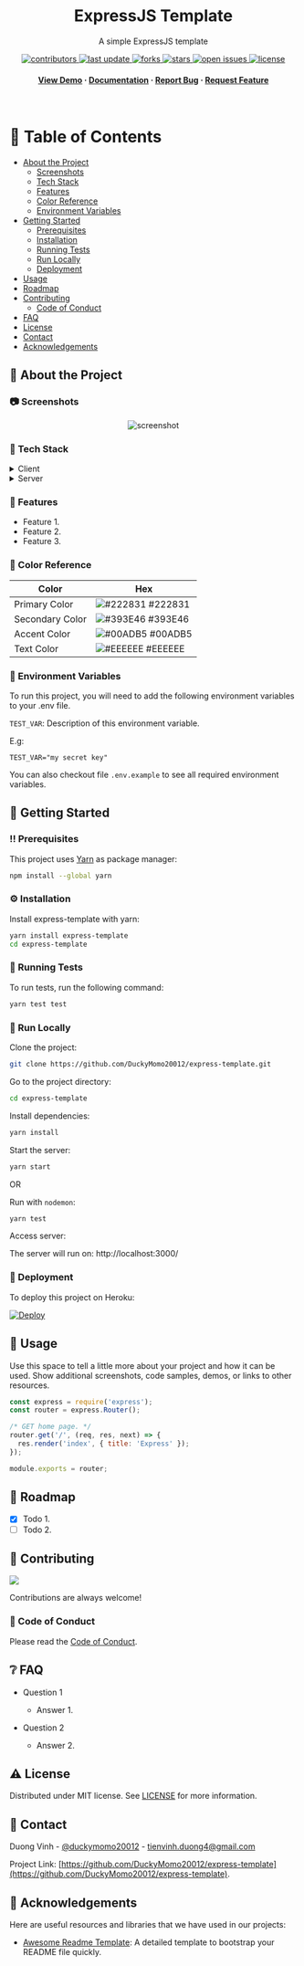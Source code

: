 <div align="center">

  <h1>ExpressJS Template</h1>

  <p>
    A simple ExpressJS template
  </p>

<!-- Badges -->
<p>

  <a href="https://github.com/DuckyMomo20012/express-template/graphs/contributors">
    <img src="https://img.shields.io/github/contributors/DuckyMomo20012/express-template" alt="contributors" />
  </a>
  <a href="">
    <img src="https://img.shields.io/github/last-commit/DuckyMomo20012/express-template" alt="last update" />
  </a>
  <a href="https://github.com/DuckyMomo20012/express-template/network/members">
    <img src="https://img.shields.io/github/forks/DuckyMomo20012/express-template" alt="forks" />
  </a>
  <a href="https://github.com/DuckyMomo20012/express-template/stargazers">
    <img src="https://img.shields.io/github/stars/DuckyMomo20012/express-template" alt="stars" />
  </a>
  <a href="https://github.com/DuckyMomo20012/express-template/issues/">
    <img src="https://img.shields.io/github/issues/DuckyMomo20012/express-template" alt="open issues" />
  </a>
  <a href="https://github.com/DuckyMomo20012/express-template/blob/main/LICENSE">
    <img src="https://img.shields.io/github/license/DuckyMomo20012/express-template.svg" alt="license" />
  </a>
</p>

<h4>
    <a href="https://github.com/DuckyMomo20012/express-template/">View Demo</a>
  <span> · </span>
    <a href="https://github.com/DuckyMomo20012/express-template">Documentation</a>
  <span> · </span>
    <a href="https://github.com/DuckyMomo20012/express-template/issues/">Report Bug</a>
  <span> · </span>
    <a href="https://github.com/DuckyMomo20012/express-template/issues/">Request Feature</a>
  </h4>
</div>

<br />

<!-- Table of Contents -->

# :notebook_with_decorative_cover: Table of Contents

- [About the Project](#star2-about-the-project)
  - [Screenshots](#camera-screenshots)
  - [Tech Stack](#space_invader-tech-stack)
  - [Features](#dart-features)
  - [Color Reference](#art-color-reference)
  - [Environment Variables](#key-environment-variables)
- [Getting Started](#toolbox-getting-started)
  - [Prerequisites](#bangbang-prerequisites)
  - [Installation](#gear-installation)
  - [Running Tests](#test_tube-running-tests)
  - [Run Locally](#running-run-locally)
  - [Deployment](#triangular_flag_on_post-deployment)
- [Usage](#eyes-usage)
- [Roadmap](#compass-roadmap)
- [Contributing](#wave-contributing)
  - [Code of Conduct](#scroll-code-of-conduct)
- [FAQ](#grey_question-faq)
- [License](#warning-license)
- [Contact](#handshake-contact)
- [Acknowledgements](#gem-acknowledgements)

<!-- About the Project -->

## :star2: About the Project

<!-- Screenshots -->

### :camera: Screenshots

<div align="center">
  <img src="https://placehold.co/600x400?text=Your+Screenshot+here" alt="screenshot" />
</div>

<!-- TechStack -->

### :space_invader: Tech Stack

<details>
  <summary>Client</summary>
  <ul>
    <li><a href="https://www.javascript.com/">Javascript</a></li>
  </ul>
</details>

<details>
  <summary>Server</summary>
  <ul>
    <li><a href="https://expressjs.com/">Express.js</a></li>
  </ul>
</details>

<!-- Features -->

### :dart: Features

- Feature 1.
- Feature 2.
- Feature 3.

<!-- Color Reference -->

### :art: Color Reference

| Color           | Hex                                                             |
| --------------- | --------------------------------------------------------------- |
| Primary Color   | ![#222831](http://via.placeholder.com/10/222831?text=+) #222831 |
| Secondary Color | ![#393E46](http://via.placeholder.com/10/393E46?text=+) #393E46 |
| Accent Color    | ![#00ADB5](http://via.placeholder.com/10/00ADB5?text=+) #00ADB5 |
| Text Color      | ![#EEEEEE](http://via.placeholder.com/10/EEEEEE?text=+) #EEEEEE |

<!-- Env Variables -->

### :key: Environment Variables

To run this project, you will need to add the following environment variables to
your .env file.

`TEST_VAR`: Description of this environment variable.

E.g:

```
TEST_VAR="my secret key"
```

You can also checkout file `.env.example` to see all required environment
variables.

<!-- Getting Started -->

## :toolbox: Getting Started

<!-- Prerequisites -->

### :bangbang: Prerequisites

This project uses [Yarn](https://yarnpkg.com/) as package manager:

```bash
npm install --global yarn
```

<!-- Installation -->

### :gear: Installation

Install express-template with yarn:

```bash
yarn install express-template
cd express-template
```

<!-- Running Tests -->

### :test_tube: Running Tests

To run tests, run the following command:

```bash
yarn test test
```

<!-- Run Locally -->

### :running: Run Locally

Clone the project:

```bash
git clone https://github.com/DuckyMomo20012/express-template.git
```

Go to the project directory:

```bash
cd express-template
```

Install dependencies:

```bash
yarn install
```

Start the server:

```bash
yarn start
```

OR

Run with `nodemon`:

```bash
yarn test
```

Access server:

The server will run on: http://localhost:3000/

<!-- Deployment -->

### :triangular_flag_on_post: Deployment

To deploy this project on Heroku:

[![Deploy](https://www.herokucdn.com/deploy/button.svg)](https://heroku.com/deploy)

<!-- Usage -->

## :eyes: Usage

Use this space to tell a little more about your project and how it can be used.
Show additional screenshots, code samples, demos, or links to other resources.

```javascript
const express = require('express');
const router = express.Router();

/* GET home page. */
router.get('/', (req, res, next) => {
  res.render('index', { title: 'Express' });
});

module.exports = router;
```

<!-- Roadmap -->

## :compass: Roadmap

- [x] Todo 1.
- [ ] Todo 2.

<!-- Contributing -->

## :wave: Contributing

<a href="https://github.com/DuckyMomo20012/express-template/graphs/contributors">
  <img src="https://contrib.rocks/image?repo=DuckyMomo20012/express-template" />
</a>

Contributions are always welcome!

<!-- Code of Conduct -->

### :scroll: Code of Conduct

Please read the [Code of Conduct](https://github.com/DuckyMomo20012/express-template/blob/main/CODE_OF_CONDUCT.md).

<!-- FAQ -->

## :grey_question: FAQ

- Question 1

  - Answer 1.

- Question 2

  - Answer 2.
  <!-- License -->

## :warning: License

Distributed under MIT license. See
[LICENSE](https://github.com/DuckyMomo20012/express-template/blob/main/LICENSE)
for more information.

<!-- Contact -->

## :handshake: Contact

Duong Vinh - [@duckymomo20012](https://twitter.com/duckymomo20012) - tienvinh.duong4@gmail.com

Project Link: [https://github.com/DuckyMomo20012/express-template](https://github.com/DuckyMomo20012/express-template).

<!-- Acknowledgments -->

## :gem: Acknowledgements

Here are useful resources and libraries that we have used in our projects:

- [Awesome Readme Template](https://github.com/Louis3797/awesome-readme-template):
  A detailed template to bootstrap your README file quickly.

